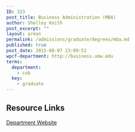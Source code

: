 ```yaml
---
ID: 323
post_title: Business Administration (MBA)
author: Shelley Keith
post_excerpt: ""
layout: areas
permalink: /admissions/graduate/degrees/mba.md
published: true
post_date: 2015-08-07 23:09:52
wpcf-department: http://business.umw.edu
terms:
  department:
    - cob
  key:
    - graduate
---
```


<!-- Types Custom Fields: -->

<!-- resource-links -->
## Resource Links

<!-- department -->
[Department Website](http://business.umw.edu)

<!-- End department -->

<!-- End resource-links -->

<!-- End Types Custom Fields -->